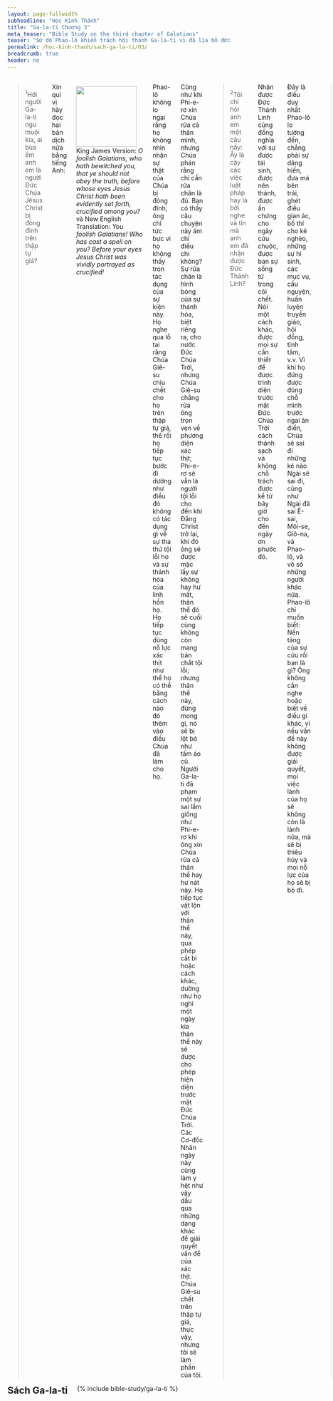 ```yaml
---
layout: page-fullwidth
subheadline: "Học Kinh Thánh"
title: "Ga-la-ti Chương 3"
meta_teaser: "Bible Study on the third chapter of Galatians"
teaser: "Sứ đồ Phao-lô khiển trách hội thánh Ga-la-ti vì đã lìa bỏ đức tin để cậy nơi luật pháp. Ông tiếp tục khuyên nhủ họ rằng sự xưng công bình chỉ được nhờ đức tin, và Đức Chúa Trời hứa ban sự sống đời đời cho những kẻ tin cả mấy trăm năm trước khi luật pháp được ban cho loài người, và lời đức chúa trời đã hứa thì không hề bị hủy bỏ trong bất kỳ trường hợp nào. Luật pháp được ban cho để nhân loại ý thức họ cần Đấng Cứu Thế, chứ không phải để ban sự công chính."
permalink: /hoc-kinh-thanh/sach-ga-la-ti/03/
breadcrumb: true
header: no
---
```

<!--more-->
<div class="row">
<div class="medium-8 columns" markdown="1">


> <sup>1</sup>Hỡi người Ga-la-ti ngu muội kia, ai bùa ếm anh em là người Đức Chúa Jêsus Christ bị đóng đinh trên thập tự giá?

Xin quí vị hãy đọc hai bản dịch nữa bằng tiếng Anh:

<div>
<p>
<img alt src="{{ site.baseurl }}/images/different-gospel.jpg" style="border: 0px none; margin: 7px 15px 0px 0px; max-width: 100%; height: 136px; padding: 0px; float: left;">
King James Version:  <em>O foolish Galatians, who hath bewitched you, that ye should not obey the truth, before whose eyes Jesus Christ hath been evidently set forth, crucified among you?</em> và New English Translation: <em>You foolish Galatians! Who has cast a spell on you? Before your eyes Jesus Christ was vividly portrayed as crucified!</em>
</p>
</div>

Phao-lô không lo ngại rằng họ không nhìn nhận sự thật của Chúa bị đóng đinh; ông chỉ tức bực vi họ không thấy trọn tác dụng của sự kiện này. Họ nghe qua lỗ tai rằng Chúa Giê-su chịu chết cho họ trên thập tự giá, thế rồi họ tiếp tục bước đi dường như điều đó không có tác dụng gì về sự tha thứ tội lỗi họ và sự thánh hóa của linh hồn họ. Họ tiếp tục dùng nỗ lực xác thịt như thể họ có thể bằng cách nào đó thêm vào điều Chúa đã làm cho họ.

Cũng như khi Phi-e-rơ xin Chúa rửa cả thân mình, nhưng Chúa phán rằng chỉ cần rửa chân là đủ. Bạn có thấy câu chuyện này ám chỉ điều chi không? Sự rửa chân là hình bóng của sự thánh hóa, biệt riêng ra, cho nước Đức Chúa Trời, nhưng Chúa Giê-su chẳng rửa ông trọn vẹn về phương diện xác thịt; Phi-e-rơ sẽ vẫn là người tội lỗi cho đến khi Đấng Christ trở lại, khi đó ông sẽ được mặc lấy sự không hay hư mất, thân thể đó sẽ cuối cùng không còn mang bản chất tội lỗi; nhưng thân thể này, đừng mong gì, nó sẽ bị lột bỏ như tấm áo cũ. Người Ga-la-ti đã phạm một sự sai lầm giống như Phi-e-rơ khi ông xin Chúa rửa cả thân thể hay hư nát này. Họ tiếp tục vật lộn với thân thể này, qua phép cắt bì hoặc cách khác, dường như họ nghĩ một ngày kia thân thể này sẽ được cho phép hiện diện trước mặt Đức Chúa Trời. Các Cơ-đốc Nhân ngày này cũng làm y hệt như vậy dầu qua những dạng khác để giải quyết vấn đề của xác thịt. Chúa Giê-su chết trên thập tự giá, thực vậy, nhưng tôi sẽ làm phần của tôi.

> <sup>2</sup>Tôi chỉ hỏi anh em một câu nầy: Ấy là cậy các việc luật pháp hay là bởi nghe và tin mà anh em đã nhận được Đức Thánh Linh?

Nhận được Đức Thánh Linh cũng đồng nghĩa với sự được tái sinh, được nên thánh, được ấn chứng cho ngày cứu chuộc, được ban sự sống từ trong cõi chết. Nói một cách khác, được mọi sự cần thiết để được trình diện trước mặt Đức Chúa Trời cách thánh sạch và không chỗ trách được kể từ bây giờ cho đến ngày ơn phước đó.

Đây là điều duy nhất Phao-lô lo tưởng đến, chẳng phải sự dâng hiến, đưa má bên trái, ghét điều gian ác, bố thí cho kẻ nghèo, những sự hi sinh, các mục vụ, cầu nguyện, huấn luyện truyền giáo, hội đồng, tĩnh tâm, v.v.  Vì khi họ đứng được đúng chỗ mình trước ngai ân điển, Chúa sẽ sai đi những kẻ nào Ngài sẽ sai đi, cũng như Ngài đã sai Ê-sai, Môi-se, Giô-na, và Phao-lô, và vô số những người khác nữa. Phao-lô chỉ muốn biết: Nền tảng của sự cứu rỗi bạn là gì? Ông không cần nghe hoặc biết về điều gì khác, vì nếu vấn đề này không được giải quyết, mọi việc lành của họ sẽ không còn là lành nữa, mà sẽ bị thiêu hủy và mọi nỗ lực của họ sẽ bị bỏ đi.

> <sup>3</sup>Sao anh em ngu muội dường ấy? Sau khi đã khởi sự nhờ Đức Thánh Linh, nay sao lại cậy xác thịt mà làm cho trọn? 4Anh em há luống công mà chịu sự khốn khổ dường ấy sao? nếu quả là luống công!

Tôi thường nghe từ các bạn trong Chúa, với ý tốt, nói rằng dầu chúng ta được cứu bởi ân điển trong bước đầu ăn năn, phần còn lại của đời sống là sự quân bình giữa ân điển và việc làm. Phải chăng đây là điều Kinh thánh nói? Câu Kinh thánh trên rõ ràng phủ nhận ý đó. Chúng ta có thể diễn ý câu Kinh thánh trên như sau: "Sao anh em ngu muội dường ấy? Anh em bắt đầu nhờ ân điển, sao bây giờ lại cố gắng làm cho trọn bằng sức mạnh và sự kiên cường của chính mình?"

Trong bài viết chương 1, tôi có trưng dẫn Rô-ma 1:17 nói như sau: <em>"Vì trong Tin Lành nầy có bày tỏ sự công bình của Đức Chúa Trời, bởi đức tin mà được, lại dẫn đến đức tin nữa, như có chép rằng: Người công bình sẽ sống bởi đức tin."</em> Nói một cách khác, chẳng một điểm nào mà người người tín hữu không bước đi bởi đức tin.

Còn sự chịu khổ mà Phao-lô nói đến trong câu 3 cũng cùng một ý với thơ ông viết cho hội thánh Cơ-lô-se, khi thấy họ tìm cách làm cho mình nên thánh qua những phương cách quen thuộc trước khi họ tiếp nhận Chúa. Mọi sự <em>"Chớ lấy, chớ nếm, chớ rờ,"</em> chẳng có hiệu lực gì trong sự kềm hãm bản chất xác thịt.

Nhưng họ đang <em>"làm cho trọn"</em> điều gì? Có điều gì mà dòng huyết Chiên Con không chạm đến được mà họ phải làm cho trọn? Trong con mắt của người tín hữu gốc Hê-bơ-rơ cổ động cho Do-thái Giáo, luật pháp của thời Cựu Ước là điều cần yếu để họ được thánh hóa; đây là lý do tại sao họ không nghĩ mình là người có tội, và chỉ có người ngoại mới là người có tội. Đây là lý do tại sao họ tranh đấu để trở lại với phép cắt bì hầu làm cho trọn sự nên thánh. Nhưng làm sao họ có thể làm hơn được dòng huyết Chiên Con luôn luôn thanh tẩy? Còn chúng ta thì sao? Làm sao chúng ta có thể nên thánh hơn ngày chúng ta nhận huyết Đấng Christ?

Có một nhà giải Kinh thánh rất nổi tiếng tin rằng Chúa chủ trương dùng phần còn lại của đời sống mỗi người để hoàn thiện họ cho nước Trời. Thật vậy sao? Chẳng phải đây là điều người Ga-la-ti đang làm và Phao-lô quyết liệt phản đối? Tại sao họ lại đang làm cho trọn điều mà Chúa đã làm trọn rồi?

> <sup>5</sup>Đấng ban Đức Thánh Linh cho anh em và làm các phép lạ trong anh em, thì làm bởi các việc luật pháp, hay là bởi đã nghe mà tin? <sup>6</sup>Như Áp-ra-ham tin Đức Chúa Trời, thì đã kể là công bình cho người, 7vậy anh em hãy nhận biết rằng những kẻ có đức tin là con cháu thật của Áp-ra-ham. Abraham.

Sự ban cho Thánh Linh xảy ra ngay điểm ăn năn, khi đến cùng Đấng Christ, và những việc làm của phép lạ, từ sự thay đổi tâm tánh đến những thành quả lạ lùng trong đời sống Cơ-đốc Nhân, Phao-lô hỏi người Ga-la-ti, cũng như ông đang hỏi chúng ta, những việc lạ lùng này đến từ đâu? Sự vâng lời? Sự siêng năng làm công việc Chúa? Không, câu trả lời nằm trong niềm tin đơn sơ khi quí vị tin nơi tin mừng cứu rỗi mình đã nghe. Tin cậy vâng lời là bài hát viết bởi loài người, không bởi Đức Chúa Trời. Đấng duy nhất vâng lời và đẹp lòng Đức Chúa Trời là chính Chúa Giê-su, và khi chúng ta đặt niềm tin trong Ngài, rằng Ngài đã trả giá trọn vẹn cho tội lỗi chúng ta, chúng ta được hưởng sự vâng lời của Chúa chẳng giống như sự vâng lời thường tình của thế gian mà chúng ta thường lầm tưởng.

Một lần nữa Phao-lô lại nhấn mạnh sự tương phản giữa đức tin, một niềm tin đơn sơ, và sự làm theo điều răn của luật pháp. Nhiều Cơ-đốc Nhân dường như coi thường việc này, đa số tranh luận rằng chỉ tin thôi thì không đủ, phải có việc làm để chứng tỏ đức tin. Và Gia-có 2:24 thường được dùng để bênh vực cho biện luận này, rằng đức tin phải đi đôi với việc làm. Gia-cơ 2:21-22 viết như sau:

<p class="blockquote" style="font-style: italic;">"<sup>21</sup>Áp-ra-ham, tổ phụ chúng ta, khi dâng con mình là Y-sác trên bàn thờ, há chẳng từng cậy việc làm được xưng công bình hay sao? <sup>22</sup>Thế thì, ngươi thấy đức tin đồng công với việc làm, và nhờ việc làm mà đức tin được trọn vẹn. works. (James 2:21-22)"</p>

Câu Kinh thánh này phản nghĩa rõ ràng với Rô-ma 4:2;9-12, nói rằng Áp-ra-ham được xưng công binh <em>trước khi ông chịu cắt bì</em>, nghĩa là nhiều năm trước khi có Isaac, huống chi là dâng con lên bàn thờ.

<p class="blockquote" style="font-style: italic;">"<sup>2</sup>Thật thế, nếu Áp-ra-ham đã được xưng công bình bởi việc làm, thì có cớ khoe mình; nhưng trước mặt Đức Chúa Trời không có như vậy. (Romans <sup>4</sup>:<sup>2</sup>) ... <sup>9</sup>Vậy, lời luận về phước đó chỉ chuyên về kẻ chịu cắt bì mà thôi sao? Cũng cho kẻ không chịu cắt bì nữa. Vả, chúng ta nói rằng đức tin của Áp-ra-ham được kể là công bình cho người. <sup>10</sup>Nhưng được kể thế nào? Khi người đã chịu cắt bì rồi, hay là khi người chưa chịu cắt bì? Ấy không phải sau khi người chịu cắt bì, bèn là trước. <sup>11</sup>Vậy, người đã nhận lấy dấu cắt bì, như dấu ấn của sự công bình mà người đã được bởi đức tin, khi chưa chịu cắt bì; hầu cho làm cha hết thảy những kẻ tin mà không chịu cắt bì, đặng họ được kể là công bình, <sup>12</sup>và cũng làm cha những kẻ chịu cắt bì, tức là cha những kẻ không những chịu cắt bì thôi, lại cũng noi theo dấu đức tin mà Áp-ra-ham, tổ phụ chúng ta, đã có trước khi chưa chịu cắt bì vậy. (Romans 4:2; Romans 4:9-12"</p>

Ai là người đúng? Tôi xin nói rằng Phao-lô đúng; khuynh hướng cậy luật pháp của các sứ đồ kể cả Gia-cơ hiển hiện trong thơ Ga-la-ti. Và nếu sự tỏ ra mà sứ đồ Phao-lô nhận được là tự nó đủ đến nỗi ông tuyên bố họ, kể cả Gia-cơ, không giúp ích gì cho tin lành ông đang rao giảng, thì sự tỏ ra ấy hẳn phải là đúng. Đoạn Gia-cơ này có thể đã được viết trong khoảng thời gian khi hội đồng các sứ đồ vẫn còn đang bị ảnh hưởng mạnh của nhóm cậy luật pháp Môi-se, và sứ đồ Phao-lô đã khiển trách họ về vấn đề phép cắt bì. Và nếu Phi-e-rơ—hay là Sê-pha như bị gọi với tên cũ khi chưa biết Chúa vì sự giả hình của ông khi ông chạy khỏi bàn của người ngoại nhằm lúc các môn đệ của Gia-cơ đến—bị Phao-lô công khai khiển trách về khuynh hướng Do-thái Hóa, sứ đồ Gia-cơ cũng không phải là vô tội trong vấn đề này, do đó rất có thể đoạn Gia-cơ 2:24 được viết dưới ảnh hưởng của nhóm cậy luật pháp trong thời đó.

> <sup>8</sup>Kinh Thánh cũng biết trước rằng Đức Chúa Trời sẽ xưng dân ngoại là công bình bởi đức tin, nên đã rao truyền trước cho Áp-ra-ham tin lành nầy: Các dân sẽ nhờ ngươi mà được phước. <sup>9</sup>Ấy vậy, ai tin thì nấy được phước với Áp-ra-ham, là người có lòng tin.

Tin lành đã được <span style="font-style: italic;">"rao truyền trước"</span> cho Áp-ra-ham vì Chúa đã có chương trình cứu rỗi cho người ngoại, và dĩ nhiên Đức Chúa Trời là Đấng Vô Sở Bất Tri cũng thừa biết loài người chẳng một ai là công bình trước mặt Ngài, dẫu vậy, Ngài vẫn ban một lời hứa vững vàng không thể chuyển lay. Lại lời hứa này không hề nhắc đến một điều kiện nào khác ngoại trừ đức tin, chẳng một chút xíu nào nói đến việc làm. Rô-ma 4:2 viết: <span style="font-style: italic;">"Thật thế, nếu Áp-ra-ham đã được xưng công bình bởi việc làm, thì có cớ khoe mình; nhưng trước mặt Đức Chúa Trời không có như vậy,"</span> lại thêm những câu Kinh thánh quen thuộc trong Ê-phê-sô 2:8-9: <span style="font-style: italic;">"<sup>8</sup>Vả, ấy là nhờ ân điển, bởi đức tin, mà anh em được cứu, điều đó không phải đến từ anh em, bèn là sự ban cho của Đức Chúa Trời. <sup>9</sup>Ấy chẳng phải bởi việc làm đâu, hầu cho không ai khoe mình."</span>

> <sup>10</sup>Vì mọi kẻ cậy các việc luật pháp, thì bị rủa sả, bởi có chép rằng: Đáng rủa thay là kẻ không bền đỗ trong mọi sự đã chép ở sách luật, đặng làm theo những sự ấy!”

Luật pháp hẳn phải là một sự rủa sả vì không những TIÊU CHUẨN QUÁ CAO ngoài sức mọi người, mà kẻ cậy luật pháp phải giữ trọn MỌI điều, không được bỏ qua một chấm, một phết.

> <sup>11</sup>Vả lại chẳng hề có ai cậy luật pháp mà được xưng công bình trước mặt Đức Chúa Trời, điều đó là rõ ràng lắm, vì người công bình sẽ sống bởi đức tin.

Điều đó là rõ ràng lắm, trong tâm trí người Ga-la-ti, và cả chúng ta nữa, rằng chúng ta không thể nào dùng luật pháp làm nền tảng để đạt được sự công chính. Lại nếu luật pháp thất bại trong bước đầu tiên trong sự giao thông với Chúa, thì làm sao nó có thể giúp chúng ta hầu việc Chúa? hoặc làm điều gì đẹp lòng Ngài? Nhưng điều lạ lùng là đa số những kẻ cậy luật pháp không hiểu mục đích chính của nó là gì. Luật pháp là để chỉ cho chúng ta sự thất bại của chính mình, chứ không phải sự thành công. Nó cũng giống như một tấm gương để người xem vào đó nhìn thấy những sự bất toàn mà sức người không thể gột rửa: đó là bản chất tội lỗi. Một phản ứng đúng cho mọi người khi đối diện với luật pháp là tìm một con đường thực sự giải cứu được họ: Chúa Giê-su, đường đi, chân lý và nguồn sống.

> <sup>12</sup>Vả, luật pháp vốn không phải đồng một thứ với đức tin, nhưng luật pháp có chép rằng: Người nào vâng giữ các điều răn thì sẽ nhờ đó mà sống. <sup>13</sup>Đấng Christ đã chuộc chúng ta khỏi sự rủa sả của luật pháp, bởi Ngài đã nên sự rủa sả vì chúng ta,-- vì có lời chép: Đáng rủa thay là kẻ bị treo trên cây gỗ,-- <sup>14</sup>hầu cho phước lành ban cho Áp-ra-ham nhờ Đức Chúa Jêsus Christ mà được rải khắp trên dân ngoại, lại hầu cho chúng ta cậy đức tin mà nhận lãnh Đức Thánh Linh đã hứa cho.

Luật pháp đòi hỏi việc làm, nó không đòi đức tin, không cho sự tự nguyện mà không đe dọa hoặc phán xét. Luật pháp không ban cho sự tự do, nhưng đòi hỏi sự đền trả chính xác và dành sẵn hình phạt nếu thất bại. Nó là một hệ thống lạnh lẽo và không thể du di. Luật pháp được diễn tả trong Ê-xê-chiên như sau: "Linh hồn nào phạm tội thì phải chết." Không một ngoại lệ, không giảm án phạt.

Và nếu Đấng Christ đã không đến để làm trọn luật pháp, để giải cứu chúng ta khỏi sự kềm kẹp, thì ơn phước của Áp-ra-ham đã chẳng đến với chúng ta; ơn phước được nhận lãnh lời hứa về sự ban cho Thánh Linh, bời đức tin.

### Cơ Nghiệp Đời Đời Đến Bởi Lời Hứa Chứ Không Bởi Sự Tuân Giữ Luật Pháp

> <sup>15</sup>Hỡi Anh em, tôi nói theo thói quen người ta rằng: Khi một người đã làm tờ giao ước thành rồi, thì không ai có phép được xóa đi hay thêm vào sự gì.

Phao-lô cho một thí dụ về một giao kèo trong đời sống hằng ngày; ngay cả tờ giao kèo hèn kém của con người cũng không được sửa đổi. Có một lời viết tương tự như vậy ở cuối sách Khải Huyền về sự cấm không được thêm hoặc bớt gì về giao ước của Đức Chúa Trời; và để nhắc lại, giao ước đó được gói ghém trong Giăng 3:16: <span style="font-style: italic;">"Vì Đức Chúa Trời yêu thương thế gian đến nỗi ..."</span> Chúng ta đừng phạm trọng tội làm suy giảm hiệu lực của giao ước này khi hướng dẫn người khác trong đời sống tin kính. Coi chừng a-na-them. Người giảng kinh dễ bị vướng vào tội này hơn người nghe.

> <sup>16</sup>Vả, các lời hứa đã được phán cho Áp-ra-ham và cho dòng dõi người. không nói: Và cho các dòng dõi người, như chỉ về nhiều người; nhưng nói: Và cho dòng dõi ngươi,như chỉ về một người mà thôi, tức là Đấng Christ. <sup>17</sup>Vậy thì tôi nói rằng: Lời giao ước mà Đức Chúa Trời trước kia đã kết lập thành rồi, thì không có thể bị hủy đi, và lời hứa cũng không có thể bị bỏ đi bởi luật pháp, là sự cách sau bốn trăm ba mươi năm mới có.

Luật pháp được ban cho hằng mấy trăm năm sau không thể hủy bỏ lời hứa. Luật pháp làm chứng về sự thiếu sót của chúng ta, nhưng không thể lên án, không thể dùng tội lỗi chúng ta để hủy bỏ lời Chúa đã hứa. Nếu một giao ước của loài người không xóa bỏ đươc, thì còn vững chắc biết bao là giao ước của Đức Chúa Trời.

> <sup>18</sup>Vì, nếu cơ nghiệp được ban cho bởi luật pháp, thì không bởi lời hứa nữa. Nhưng Đức Chúa Trời đã dùng lời hứa mà ban cơ nghiệp cho Áp-ra-ham.

Cơ nghiệp là quyền công dân nước Trời của chúng ta, quyền trở nên con cái Ngài. Nhưng có một điều kiện không thể bỏ qua: người muốn vào nước Trời, làm con cái Đức Chúa Trời, phải nên thánh trọn vẹn mọi giờ mọi lúc, và phải hoàn toàn đẹp lòng Đức Chúa Trời. Và chúng ta cũng biết chỉ có Của Lễ Toàn Hảo do chính Đức Chúa Trời sắm sẵn mời có thể giúp chúng ta thỏa được điều kiện đó. Còn một điều nữa, không một điều chi làm bởi sự tuân theo luật pháp dạy bảo có thể làm chúng ta thánh thiện hơn huyết Chiên Con. Đó là lý do tại sao chúng ta tin rằng sự Cứu Rỗi quả là ơn lạ lùng.

Thêm một điểm quan trọng nữa: cách duy nhất để chúng ta sống đẹp lòng Chúa là: tin vào Con Một của Ngài, chẳng cậy việc làm một chút nào. Đây là phương cách chúng ta nhận phần cơ nghiệp. Và nếu cơ nghiệp này dựa trên luật pháp, ai trong vòng chúng ta sẽ được hưởng? Ông Ni-cô-đem đã hỏi Chúa Gie-su một câu hỏi rất thành thật mà ít kẻ cậy luật pháp trong vòng chúng ta dám hỏi.

> <sup>19</sup>Vậy thì làm sao có luật pháp? luật pháp đã đặt thêm, vì cớ những sự phạm phép, cho tới chừng nào người dòng dõi đến, là người mà lời hứa đã hứa cho; luật pháp được ban ra bởi mấy thiên sứ và truyền ra bởi một người trung bảo. <sup>20</sup>Vả, người trung bảo chẳng phải là người trung bảo về một bề mà thôi, nhưng Đức Chúa Trời chỉ có một.

Luật pháp được ban cho, hay thêm vào, vì sự hiện diện của tội lỗi? Điều này dường như có vẻ không phù hợp với câu nói trước của Phao-lô rằng chẳng có điều chi được thêm vào hoặc bớt đi về giao ước của Đức Chúa Trời ban cho mấy trăm năm trước khi luật pháp được ban hành. Nếu có điều chi có thể được thêm vào, chắc phải là với mục đích thay đổi điều kiện của sự cứu rỗi. Nhưng lời hứa của Đức Chúa Trới không hề dời đổi, do đo sự "thêm vào" đây phải mang một ý nghĩa khác, là với mục đich khiến nhân loại nhìn nhận tội lỗi mình, chứ không phải với mục đích trừ bỏ, hoặc giảm bớt tội lỗi, bằng chứng là những điều chúng ta thấy trong suốt thời Cựu Ước. Luật pháp được thêm vào hầu mọi miệng phải ngậm lại về bản chất hư nát của mình. Sự "thêm vào" đặc biệt này không thay đổi điều kiện của sự cứu rỗi; vì phương cách cứu rỗi mãi mãi vẫn là bởi ân điển và qua đức tin mà thôi.

> <sup>21</sup>Vậy thì luật pháp nghịch cùng lời hứa của Đức Chúa Trời hay sao? chẳng hề như vậy; vì nếu đã ban cho một luật pháp có thể làm cho sống, thì sự công bình chắc bởi luật pháp mà đến. <sup>22</sup>Nhưng Kinh Thánh đã nhốt hết thảy mọi sự dưới tội lỗi, hầu cho điều chi đã hứa, bởi đức tin trong Đức Chúa Jêsus Christ mà được ban cho những kẻ tin.

Chúng ta chỉ có một cách để giải thich luật pháp dựa theo hai câu Kinh thánh trên, luật pháp không nghịch với ân điển Chúa theo sự hiểu biết thông thường. Nhiều người nghĩ đến một sự cân bằng giữa luật pháp và ân điển, nghĩa là nếu nhiều luật pháp thì giảm ân điển, hoặc ngược lại, nhiều ân điển thì luật pháp phải giảm đi (tội ác gia tăng); nhưng trong suốt thơ Ga-la-ti cho đến đây chúng ta thấy luật pháp không đối chọi với ân điển, nó được dùng làm một khí cụ để đẩy người ta đến ân điển Chúa, và khi nó làm xong phận sự như một người thầy giáo, thì kẻ tội nhân được cứu không cần thầy giáo ấy nữa, nhưng Đức Thánh Linh sẽ khởi sự dẫn người đó vào mọi lẽ thật. Luật pháp đẩy người ta vào lòng ân điển, rồi ra đi.

Luật pháp được ban cho để "nhốt" nhân loại dưới tội lỗi, cho họ một lối thoát duy nhất là sự cứu rỗi qua đức tin nơi Đấng Christ.

Nhưng điều lạ, hoặc đúng hơn là ... dại dột—theo cách Phao-lô quở mắng hội thánh Ga-la-ti—, là nhiều người nghĩ luật pháp dẫn đến sự sống. Có phải thực như vậy không? Có vô số đoạn Kinh thánh cho thấy điều hoàn toàn trái ngược: luật pháp dẫn đến sự chết, và sanh bông trái chết, và là sự rủa xả cho người theo nó, và nhiều điều khác nữa.

### Con Cái Đức Chúa Trời Là Kẻ Được Hưởng Cơ Nghiệp

> <sup>23</sup>Trước khi đức tin chưa đến, chúng ta bị nhốt dưới sự canh giữ của luật pháp mà chờ đức tin phải bày ra. <sup>24</sup>Ấy vậy, luật pháp đã như thầy giáo đặng dẫn chúng ta đến Đấng Christ, hầu cho chúng ta bởi đức tin mà được xưng công bình. <sup>25</sup>Song khi đức tin đã đến, chúng ta không còn phục dưới thầy giáo ấy nữa.

Mối liên hệ giữa chúng ta với luật pháp được diễn tả như người tù tội và người cai tù. Không phải là một mối liên hệ bày tỏ lời Chúa Giê-su: sự sống, an nghỉ, tự do, nước hằng sống, sự bình an ngoài ý tưởng, v.v... Và ít người ý thức được rằng họ được Chúa cho phép thoát khỏi sự canh giữ của luật pháp tử khi họ tiếp nhận Chúa.  Sự chuyển tiếp phải được xảy ra, từ sự canh giữ của người bảo hộ dưới luật pháp qua đức tin nơi Đấng Christ, từ Cựu Ước qua Tân Ước, từ tội nhân đến người được tự do, để điều vĩ đại này có thể xảy ra: được xưng công bình bởi đức tin. Nếu chúng ta quyết sống dưới sự canh giữ của luật pháp, chắc chắn chúng ta sẽ ở dưới án phạt, vì đó là công việc của luật pháp.

> <sup>26</sup>For Vì chưng anh em bởi tin Đức Chúa Jêsus Christ, nên hết thảy đều là con trai của Đức Chúa Trời. <sup>27</sup>Vả, anh em thảy đều chịu phép báp tem trong Đấng Christ, đều mặc lấy Đấng Christ vậy. Christ.

Con cái của Đức Chúa Trời bởi đức tin, chẳng bới sự làm theo những điều luật pháp đòi hỏi. Khi được báp têm vào trong Đấng Christ là khi được trở nên bậc thành nhơn, và đây là một đoạn trích từ sách giải kinh của Jamieson, Fausset, và Brown: 

Bạn thực đã mặc lấy Đấng Christ khi bạn nhận báp têm vào trong Ngài: đó là theo ý nghĩa từ nguyên bản tiếng Hy-lạp. Đối với bạn, Đấng Christ là toga virilis (bộ y phục của người trưởng thành dưới thời đế quốc La-mã, được mặc lấy khi không còn là con trẻ nữa)—<span style="font-style: italic; color: #888888;">Jamieson, Fausset, and Brown.</span>

Phao-lô thường gọi những người còn sống dưới sự quản trị của luật pháp là con trẻ, bé mọn, ấu trĩ, còn những người mặc lấy Đấng Christ là người đã thành niên và có thể ăn đồ ăn cứng, có khả năng hiểu lời Chúa nhờ đặt trên đức tin và ân điển của Đấng Cứu Thế. Chúng ta cũng thường thấy điều này trong đời sống hằng ngày; con trẻ thì cần nhiều luật lệ, qui tắc, và sự hướng dẫn chi tiết, người thành niên thì được hướng dẫn theo một nguyên tắc chung. Do đó đối với người Cơ-đốc Nhân trưởng thành, Thánh Linh của Đức Chúa Trời không những là nguyên tắc, mà còn là Đấng dẫn chúng ta vào mọi lẽ thật, và ban quyền năng để làm công việc Đức Chúa Trời.

> <sup>28</sup>Tại đây không còn chia ra người Giu-đa hoặc người Gờ-réc; không còn người tôi mọi hoặc người tự chủ; không còn đờn ông hoặc đờn bà; vì trong Đức Chúa Jêsus Christ, anh em thảy đều làm một.

Ở ngoài Đấng Christ, có những giai cấp giữa người nhiều quyền lợi và những người thiếu thốn, giữa người Do-thái và người ngoại, nô lệ và tự chủ, nam và nữ mà chỉ có nam được hường phép cắt bì. Nhưng trong Đấng Christ, mọi người đều bằng nhau, mọi người đều tội lỗi, mọi người đều cần được cứu bởi ân điển.

> <sup>29</sup>Lại nếu anh em thuộc về Đấng Christ, thì anh em là dòng dõi của Áp-ra-ham, tức là kẻ kế tự theo lời hứa.

Quả là một chương đầy chân lý diệu kỳ!

{% include bible-study/bible-study-footer %}
</div><!-- /.medium-8.columns -->
<div class="bible-index medium-4 columns">
<h2 style="margin: 0px">Sách Ga-la-ti</h2>
        {% include bible-study/ga-la-ti %}
</div><!-- /.medium-4.columns -->
</div><!-- /.row -->
